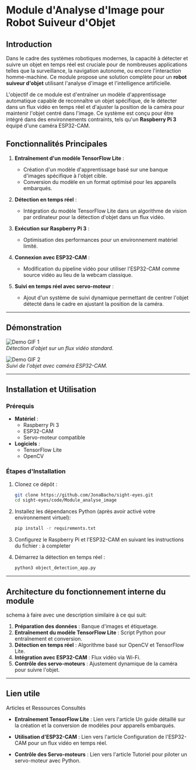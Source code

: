 # Module d'Analyse d'Image pour Robot Suiveur d'Objet

## Introduction

Dans le cadre des systèmes robotiques modernes, la capacité à détecter et suivre un objet en temps réel est cruciale pour de nombreuses applications telles que la surveillance, la navigation autonome, ou encore l'interaction homme-machine. Ce module propose une solution complète pour un **robot suiveur d'objet** utilisant l'analyse d'image et l'intelligence artificielle. 

L'objectif de ce module est d'entraîner un modèle d'apprentissage automatique capable de reconnaître un objet spécifique, de le détecter dans un flux vidéo en temps réel et d'ajuster la position de la caméra pour maintenir l'objet centré dans l'image. Ce système est conçu pour être intégré dans des environnements contraints, tels qu'un **Raspberry Pi 3** équipé d'une caméra ESP32-CAM.

## Fonctionnalités Principales

1. **Entraînement d'un modèle TensorFlow Lite** : 
   - Création d'un modèle d'apprentissage basé sur une banque d'images spécifique à l'objet cible.
   - Conversion du modèle en un format optimisé pour les appareils embarqués.

2. **Détection en temps réel** :
   - Intégration du modèle TensorFlow Lite dans un algorithme de vision par ordinateur pour la détection d'objet dans un flux vidéo.

3. **Exécution sur Raspberry Pi 3** :
   - Optimisation des performances pour un environnement matériel limité.

4. **Connexion avec ESP32-CAM** :
   - Modification du pipeline vidéo pour utiliser l'ESP32-CAM comme source vidéo au lieu de la webcam classique.

5. **Suivi en temps réel avec servo-moteur** :
   - Ajout d'un système de suivi dynamique permettant de centrer l'objet détecté dans le cadre en ajustant la position de la caméra.

---

## Démonstration

![Demo GIF 1](path/to/demo1.gif)  
*Détection d'objet sur un flux vidéo standard.*

![Demo GIF 2](path/to/demo2.gif)  
*Suivi de l'objet avec caméra ESP32-CAM.*

---

## Installation et Utilisation

### Prérequis

- **Matériel** :
  - Raspberry Pi 3
  - ESP32-CAM
  - Servo-moteur compatible
- **Logiciels** :
  - TensorFlow Lite
  - OpenCV

### Étapes d'Installation

1. Clonez ce dépôt :
   ```bash
   git clone https://github.com/JonaBacho/sight-eyes.git
   cd sight-eyes/code/Module_analyse_image
   ```

2. Installez les dépendances Python (après avoir activé votre environnement virtuel):
   ```bash
   pip install -r requirements.txt
   ```

3. Configurez le Raspberry Pi et l'ESP32-CAM en suivant les instructions du fichier : à completer

4. Démarrez la détection en temps réel :

   ```bash
   python3 object_detection_app.py
   ```
   
---

##  Architecture du fonctionnement interne du module
schema à faire
avec une description similaire à ce qui suit:
1. **Préparation des données** : Banque d'images et étiquetage.
2. **Entraînement du modèle TensorFlow Lite** : Script Python pour entraînement et conversion.
3. **Détection en temps réel** : Algorithme basé sur OpenCV et TensorFlow Lite.
4. **Intégration avec ESP32-CAM** : Flux vidéo via Wi-Fi.
5. **Contrôle des servo-moteurs** : Ajustement dynamique de la caméra pour suivre l'objet.

---

## Lien utile
Articles et Ressources Consultés
- **Entraînement TensorFlow Lite** :
Lien vers l'article
Un guide détaillé sur la création et la conversion de modèles pour appareils embarqués.

- **Utilisation d'ESP32-CAM** :
Lien vers l'article
Configuration de l'ESP32-CAM pour un flux vidéo en temps réel.

- **Contrôle des Servo-moteurs** :
Lien vers l'article
Tutoriel pour piloter un servo-moteur avec Python.
